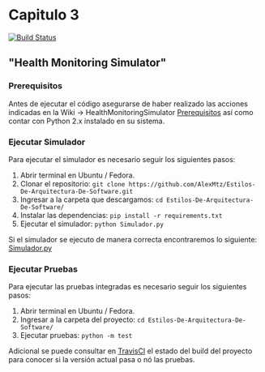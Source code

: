 # Capitulo 3

[![Build Status](https://travis-ci.org/ZzAntares/Arquitectura-Publica-Suscribe.svg?branch=master)](https://travis-ci.org/ZzAntares/Arquitectura-Publica-Suscribe)

## "Health Monitoring Simulator"

### Prerequisitos

Antes de ejecutar el código asegurarse de haber realizado las acciones indicadas en la Wiki -> HealthMonitoringSimulator
[Prerequisitos](https://github.com/AlexMtz/Estilos-De-Arquitectura-De-Software/wiki/HealthMonitoringSimulator) así
como contar con Python 2.x instalado en su sistema.

### Ejecutar Simulador

Para ejecutar el simulador es necesario seguir los siguientes pasos:
1. Abrir terminal en Ubuntu / Fedora.
2. Clonar el repositorio: `git clone https://github.com/AlexMtz/Estilos-De-Arquitectura-De-Software.git`
3. Ingresar a la carpeta que descargamos: `cd Estilos-De-Arquitectura-De-Software/`
4. Instalar las dependencias: `pip install -r requirements.txt`
5. Ejecutar el simulador: `python Simulador.py`

Si el simulador se ejecuto de manera correcta encontraremos lo siguiente:
[Simulador.py](https://drive.google.com/open?id=0B1FMJsKfgRaPVTZPOWVDWks2eGc)

### Ejecutar Pruebas

Para ejecutar las pruebas integradas es necesario seguir los siguientes pasos:

1. Abrir terminal en Ubuntu / Fedora.
2. Ingresar a la carpeta del proyecto: `cd Estilos-De-Arquitectura-De-Software/`
3. Ejecutar pruebas: `python -m test`

Adicional se puede consultar
en [TravisCI](https://travis-ci.org/ZzAntares/Arquitectura-Publica-Suscribe) el
estado del build del proyecto para conocer si la versión actual pasa o nó las pruebas.
